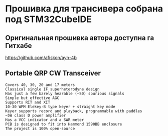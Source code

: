 # Прошивка для трансивера собрана под STM32CubeIDE
## Оригинальная прошивка автора доступна га Гитхабе
https://github.com/afiskon/ayn-4b
## Portable QRP CW Transceiver

    Covers 40, 30, 20 and 17 meters
    Classical single IF superheterodyne design
    Has just a few barely hearable (~S0) spurious signals
    Simple but effective AGC
    Supports RIT and XIT
    10-30 WPM Elekey-B type keyer + straight key mode
    Keyer supports record and playback, programmable with paddles
    ~5W class D power amplifier
    Has a VCC indicator and a SWR meter
    PCB is designed to fit into Hammond 1590BB enclosure
    The project is 100% open-source

